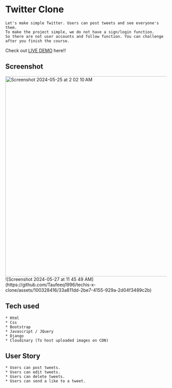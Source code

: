 # Twitter Clone
```
Let's make simple Twitter. Users can post tweets and see everyone's them.
To make the project simple, we do not have a sign/login function.
So there are not user accounts and follow function. You can challenge after you finish the course.
```

Check out [LIVE DEMO](https://final-x-clone.onrender.com/) here!!


## Screenshot
<img width="626" alt="Screenshot 2024-05-25 at 2 02 10 AM" src="![image](https://github.com/Taufeeq1996/techis-x-clone/assets/100328416/5abdf9b7-d0c7-41ca-9b67-3c0708669d76)"/>
![Screenshot 2024-05-27 at 11 45 49 AM](https://github.com/Taufeeq1996/techis-x-clone/assets/100328416/33a811dd-2be7-4155-929a-2d04f3489c2b)

## Tech used
```
* Html
* Css
* Bootstrap
* Javascript / JQuery
* Django
* Cloudinary (To host uploaded images on CDN)
```

## User Story
```
* Users can post tweets.
* Users can edit tweets.
* Users can delete tweets.
* Users can send a like to a tweet.
```
